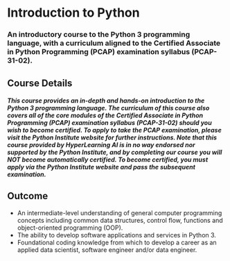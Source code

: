 # Introduction to Python 
 ### An introductory course to the Python 3 programming language, with a curriculum aligned to the Certified Associate in Python Programming (PCAP) examination syllabus (PCAP-31-02).


## Course Details 
##### This course provides an in-depth and hands-on introduction to the Python 3 programming language. The curriculum of this course also covers all of the core modules of the Certified Associate in Python Programming (PCAP) examination syllabus (PCAP-31-02) should you wish to become certified. To apply to take the PCAP examination, please visit the Python Institute website for further instructions. Note that this course provided by HyperLearning AI is in no way endorsed nor supported by the Python Institute, and by completing our course you will NOT become automatically certified. To become certified, you must apply via the Python Institute website and pass the subsequent examination.  

## Outcome 
- An intermediate-level understanding of general computer programming concepts including common data structures, control flow, functions and object-oriented programming (OOP).
- The ability to develop software applications and services in Python 3.
- Foundational coding knowledge from which to develop a career as an applied data scientist, software engineer and/or data engineer.
